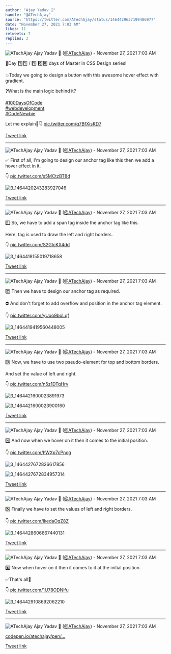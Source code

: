 ```yaml
---
author: "Ajay Yadav 🎯"
handle: "@ATechAjay"
source: "https://twitter.com/ATechAjay/status/1464429637199486977"
date: "November 27, 2021 7:03 AM"
likes: 11
retweets: 7
replies: 3
---
```

![ATechAjay](https://pbs.twimg.com/profile_images/1485567675111981057/mLsrcZdB_normal.jpg)
Ajay Yadav 🎯 ([@ATechAjay](https://twitter.com/ATechAjay)) - November 27, 2021 7:03 AM

💚Day 1️⃣1️⃣ /  1️⃣ 0️⃣0️⃣ days of Master in CSS Design series!

💥Today we going to design a button with this awesome hover effect with gradient.

❓What is the main logic behind it?

[#100DaysOfCode](https://twitter.com/hashtag/100DaysOfCode)  
[#webdevelopment](https://twitter.com/hashtag/webdevelopment)  
[#CodeNewbie](https://twitter.com/hashtag/CodeNewbie)  

Let me explain🧵👇 [pic.twitter.com/q7BfXisKD7](https://twitter.com/ATechAjay/status/1464429637199486977/photo/1)

[Tweet link](https://twitter.com/ATechAjay/status/1464429637199486977)

---

![ATechAjay](https://pbs.twimg.com/profile_images/1485567675111981057/mLsrcZdB_normal.jpg)
Ajay Yadav 🎯 ([@ATechAjay](https://twitter.com/ATechAjay)) - November 27, 2021 7:03 AM

✅ First of all, I'm going to design our anchor tag like this then we add a hover effect in it.

👇 [pic.twitter.com/s5MCtzBT8d](https://twitter.com/ATechAjay/status/1464429640563392515/photo/1)

![3_1464420243283927046](https://pbs.twimg.com/media/FFKqc9LUYAYIWPL.jpg)

[Tweet link](https://twitter.com/ATechAjay/status/1464429640563392515)

---

![ATechAjay](https://pbs.twimg.com/profile_images/1485567675111981057/mLsrcZdB_normal.jpg)
Ajay Yadav 🎯 ([@ATechAjay](https://twitter.com/ATechAjay)) - November 27, 2021 7:03 AM

1️⃣ So, we have to add a span tag inside the anchor tag like this.

Here, <span> tag is used to draw the left and right borders.

👇 [pic.twitter.com/S2GIcKX4dd](https://twitter.com/ATechAjay/status/1464429648020869123/photo/1)

![3_1464418155019718658](https://pbs.twimg.com/media/FFKojZyVUAIxwcF.jpg)

[Tweet link](https://twitter.com/ATechAjay/status/1464429648020869123)

---

![ATechAjay](https://pbs.twimg.com/profile_images/1485567675111981057/mLsrcZdB_normal.jpg)
Ajay Yadav 🎯 ([@ATechAjay](https://twitter.com/ATechAjay)) - November 27, 2021 7:03 AM

2️⃣ Then we have to design our anchor tag as required.

⛔ And don't forget to add overflow and position in the anchor tag element.

👇 [pic.twitter.com/yUoo9boLqf](https://twitter.com/ATechAjay/status/1464429655016890369/photo/1)

![3_1464419419560448005](https://pbs.twimg.com/media/FFKptAkVkAU5DZ8.jpg)

[Tweet link](https://twitter.com/ATechAjay/status/1464429655016890369)

---

![ATechAjay](https://pbs.twimg.com/profile_images/1485567675111981057/mLsrcZdB_normal.jpg)
Ajay Yadav 🎯 ([@ATechAjay](https://twitter.com/ATechAjay)) - November 27, 2021 7:03 AM

3️⃣ Now, we have to use two pseudo-element for top and bottom borders.

And set the value of left and right.

👇 [pic.twitter.com/n5z1DTqHrv](https://twitter.com/ATechAjay/status/1464429663283908609/photo/1)

![3_1464421600023891973](https://pbs.twimg.com/media/FFKrr7bVUAUdS4q.jpg)

![3_1464421600023900160](https://pbs.twimg.com/media/FFKrr7bVcAAauSj.jpg)

[Tweet link](https://twitter.com/ATechAjay/status/1464429663283908609)

---

![ATechAjay](https://pbs.twimg.com/profile_images/1485567675111981057/mLsrcZdB_normal.jpg)
Ajay Yadav 🎯 ([@ATechAjay](https://twitter.com/ATechAjay)) - November 27, 2021 7:03 AM

4️⃣ And now when we hover on it then it comes to the initial position.

👇 [pic.twitter.com/hWXp7cPncg](https://twitter.com/ATechAjay/status/1464429671630598144/photo/1)

![3_1464427672826617856](https://pbs.twimg.com/media/FFKxNaYVIAAo2l-.jpg)

![3_1464427672834957314](https://pbs.twimg.com/media/FFKxNaaUYAI_m82.jpg)

[Tweet link](https://twitter.com/ATechAjay/status/1464429671630598144)

---

![ATechAjay](https://pbs.twimg.com/profile_images/1485567675111981057/mLsrcZdB_normal.jpg)
Ajay Yadav 🎯 ([@ATechAjay](https://twitter.com/ATechAjay)) - November 27, 2021 7:03 AM

5️⃣ Finally we have to set the values of left and right borders.

👇 [pic.twitter.com/lkedaOqZ8Z](https://twitter.com/ATechAjay/status/1464429682082783242/photo/1)

![3_1464428606667440131](https://pbs.twimg.com/media/FFKyDxNVQAMlugz.jpg)

[Tweet link](https://twitter.com/ATechAjay/status/1464429682082783242)

---

![ATechAjay](https://pbs.twimg.com/profile_images/1485567675111981057/mLsrcZdB_normal.jpg)
Ajay Yadav 🎯 ([@ATechAjay](https://twitter.com/ATechAjay)) - November 27, 2021 7:03 AM

6️⃣ Now when hover on it then it comes to it at the initial position.

✅That's all🥰

👇 [pic.twitter.com/1U78ODNlfu](https://twitter.com/ATechAjay/status/1464429692052594692/photo/1)

![3_1464429108692062210](https://pbs.twimg.com/media/FFKyg_ZVEAIt7d9.jpg)

[Tweet link](https://twitter.com/ATechAjay/status/1464429692052594692)

---

![ATechAjay](https://pbs.twimg.com/profile_images/1485567675111981057/mLsrcZdB_normal.jpg)
Ajay Yadav 🎯 ([@ATechAjay](https://twitter.com/ATechAjay)) - November 27, 2021 7:03 AM

[codepen.io/atechajay/pen/…](https://codepen.io/atechajay/pen/porMBLa)

[Tweet link](https://twitter.com/ATechAjay/status/1464429695924015107)